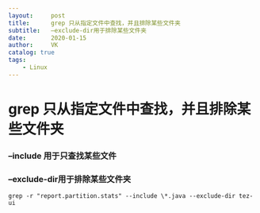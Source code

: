 ```yaml
---
layout:     post
title:      grep 只从指定文件中查找，并且排除某些文件夹
subtitle:   –exclude-dir用于排除某些文件夹
date:       2020-01-15
author:     VK
catalog: true
tags:
    - Linux
---
```


# grep 只从指定文件中查找，并且排除某些文件夹

### –include 用于只查找某些文件

### –exclude-dir用于排除某些文件夹

```
grep -r "report.partition.stats" --include \*.java --exclude-dir tez-ui
```